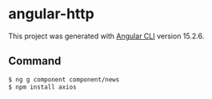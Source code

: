 # angular-http

This project was generated with [Angular CLI](https://github.com/angular/angular-cli) version 15.2.6.

## Command

```bash
$ ng g component component/news
$ npm install axios
```